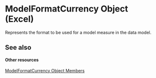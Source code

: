 
# ModelFormatCurrency Object (Excel)

Represents the format to be used for a model measure in the data model.


## See also


#### Other resources


[ModelFormatCurrency Object Members](8da9be23-5bd8-379a-4e78-399ff5b8da93.md)
